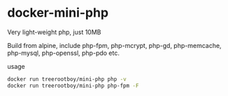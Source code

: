# docker-mini-php
Very light-weight php, just 10MB

Build from alpine, include php-fpm, php-mcrypt, php-gd, php-memcache, php-mysql, php-openssl, php-pdo etc.

usage

```bash
docker run treerootboy/mini-php php -v
docker run treerootboy/mini-php php-fpm -F
```
